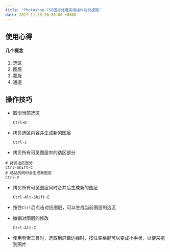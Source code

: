 ```yaml
---
title: "Photoshop CS6图片处理实用操作及快捷键"
date: 2017-11-25 20:30:00 +0800
---
```


## 使用心得

#### 几个概念

1. 选区
2. 图层
3. 蒙版
4. 通道

## 操作技巧

+ 取消当前选区

  ```shell
  Ctrl+D
  ```

+ 拷贝选区内容并生成新的图层

  ```shell
  Ctrl-J
  ```

+  拷贝所有可见图层中的选区部分

  ```shell
  # 拷贝选区部分
  Ctrl-Shift-C
  # 粘贴的同时会生成新图层
  Ctrl-V
  ```

+ 拷贝所有可见图层同时合并后生成新的图层

  ```shell
  Ctrl-Alt-Shift-E
  ```

+ 按住`Ctrl`后点击对应图层，可以生成当前图层的选区

+ 撤销对图层的修改

  ```shell
  Ctrl-Alt-Z
  ```

+ 使用套索工具时，选取到屏幕边缘时，按住空格键可以变成小手状，以便来拖到图片